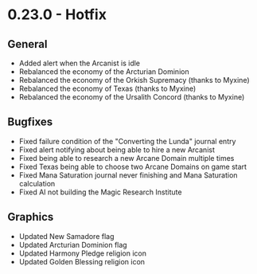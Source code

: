 # 0.23.0 - Hotfix

## General
- Added alert when the Arcanist is idle
- Rebalanced the economy of the Arcturian Dominion
- Rebalanced the economy of the Orkish Supremacy (thanks to Myxine)
- Rebalanced the economy of Texas (thanks to Myxine)
- Rebalanced the economy of the Ursalith Concord (thanks to Myxine)

## Bugfixes
- Fixed failure condition of the "Converting the Lunda" journal entry
- Fixed alert notifying about being able to hire a new Arcanist
- Fixed being able to research a new Arcane Domain multiple times
- Fixed Texas being able to choose two Arcane Domains on game start
- Fixed Mana Saturation journal never finishing and Mana Saturation calculation
- Fixed AI not building the Magic Research Institute

## Graphics
- Updated New Samadore flag
- Updated Arcturian Dominion flag
- Updated Harmony Pledge religion icon 
- Updated Golden Blessing religion icon